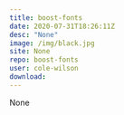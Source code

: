 ```yaml
---
title: boost-fonts
date: 2020-07-31T18:26:11Z
desc: "None"
image: /img/black.jpg
site: None
repo: boost-fonts
user: cole-wilson
download: 
---
```

None
